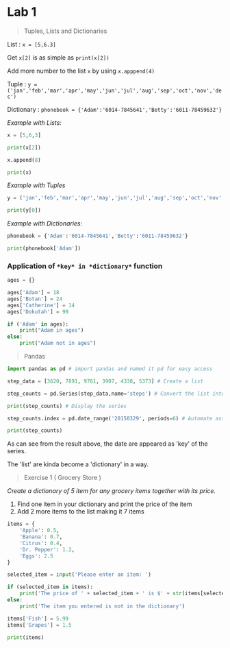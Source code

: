 
# Lab 1

> Tuples, Lists and Dictionaries

List : `x = [5,6.3]`

Get `x[2]` is as simple as `print(x[2])`

Add more number to the list `x` by using `x.apppend(4)`

Tuple : `y = ('jan','feb','mar','apr','may','jun','jul','aug','sep','oct','nov','dec')`

Dictionary : `phonebook = {'Adam':'6014-7845641','Betty':'6011-78459632'}`

*Example with Lists:*


```python
x = [5,6,3]
```


```python
print(x[2])
```


```python
x.append(8)
```


```python
print(x)
```

*Example with Tuples*


```python
y = ('jan','feb','mar','apr','may','jun','jul','aug','sep','oct','nov','dec')
```


```python
print(y[0])
```

*Example with Dictionaries:*


```python
phonebook = {'Adam':'6014-7845641','Betty':'6011-78459632'}
```


```python
print(phonebook['Adam'])
```

### Application of `*key* in *dictionary*` function


```python
ages = {}

ages['Adam'] = 18
ages['Botan'] = 24
ages['Catherine'] = 14
ages['Dokutah'] = 99
```


```python
if ('Adam' in ages):
    print("Adam in ages")
else:
    print("Adam not in ages")
```

> Pandas


```python
import pandas as pd # import pandas and named it pd for easy access

step_data = [3620, 7891, 9761, 3907, 4338, 5373] # Create a list

step_counts = pd.Series(step_data,name='steps') # Convert the list into series and named it 'steps'

print(step_counts) # Display the series
```


```python
step_counts.index = pd.date_range('20150329', periods=6) # Automate assigned starting date and period of dates to all the series
```


```python
print(step_counts)
```

As can see from the result above, the date are appeared as 'key' of the series.

The 'list' are kinda become a 'dictionary' in a way.

> Exercise 1 ( Grocery Store )

*Create a dictionary of 5 item for any grocery items together with its price.*

1. Find one item in your dictionary and print the price of the item
2. Add 2 more items to the list making it 7 items


```python
items = {
    'Apple': 0.5,
    'Banana': 0.7,
    'Citrus': 0.4,
    'Dr. Pepper': 1.2,
    'Eggs': 2.5
}
```


```python
selected_item = input('Please enter an item: ')
```


```python
if (selected_item in items):
    print('The price of ' + selected_item + ' is $' + str(items[selected_item]))
else:
    print('The item you entered is not in the dictionary')
```


```python
items['Fish'] = 5.99
items['Grapes'] = 1.5
```


```python
print(items)
```
